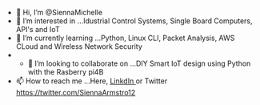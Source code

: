 - 👋 Hi, I’m @SiennaMichelle
- 👀 I’m interested in ...Idustrial Control Systems, Single Board Computers, API's and IoT
- 🌱 I’m currently learning ...Python, Linux CLI, Packet Analysis, AWS CLoud and Wireless Network Security
- - 💞️ I’m looking to collaborate on ...DIY Smart IoT design using Python with the Rasberry pi4B
- 📫 How to reach me ...Here, [LinkdIn ](https://www.linkedin.com/in/sienna-armstrong-38b5b9202/) or Twitter https://twitter.com/SiennaArmstro12

<!--
SiennaMichelle/SiennaMichelle is a ✨ special ✨ repository because its `README.md` (this file) appears on your GitHub profile.
You can click the Preview link to take a look at your changes.
--->
